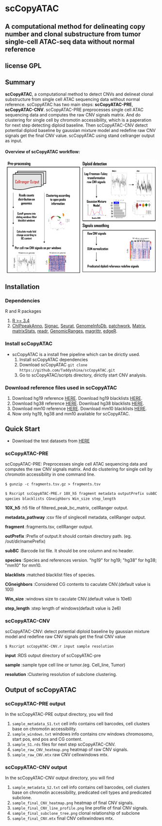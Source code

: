 # scCopyATAC
## A computational method for delineating copy number and clonal substructure from tumor single-cell ATAC-seq data without normal reference

## license GPL

## Summary
**scCopyATAC**, a computational method to detect CNVs and delineat clonal substructure from single cell ATAC sequencing data without normal reference. scCopyATAC has two main steps: **scCopyATAC-PRE**, **scCopyATAC-CNV**. scCopyATAC-PRE preprocesses single cell ATAC sequencing data and computes the raw CNV signals matrix. And do clustering for single cell by chromotin accessibility, which is a paperation for next step detecting diploid baseline. Then scCopyATAC-CNV detect potential diploid baseline by gaussian mixture model and redefine raw CNV signals get the final CNV value. scCopyATAC using stand cellranger output as input.

#### Overview of scCopyATAC workflow: 
<img src="https://github.com/Taddyshina/scCopyATAC/blob/main/figures/scCopyATAC_pipeline.png" width="800">

## Installation

### Dependencies
R and R packages

1. [R >= 3.4](https://www.r-project.org/)
2. [ChIPpeakAnno](https://www.bioconductor.org/packages/release/bioc/html/ChIPpeakAnno.html), [Signac](https://cloud.r-project.org/web/packages/Signac/index.html), [Seurat](https://cloud.r-project.org/web/packages/Seurat/index.html), [GenomeInfoDb](https://bioconductor.org/packages/release/bioc/html/GenomeInfoDb.html), [patchwork](https://cran.r-project.org/web/packages/patchwork/index.html), [Matrix](https://cran.r-project.org/web/packages/Matrix/index.html), [matrixStats](https://cran.r-project.org/web/packages/matrixStats/index.html), [readr](https://cran.r-project.org/web/packages/readr/index.html), [GenomicRanges](https://bioconductor.org/packages/release/bioc/html/GenomicRanges.html), [magrittr](https://cran.r-project.org/web/packages/magrittr/index.html), [edgeR](https://bioconductor.org/packages/release/bioc/html/edgeR.html).

### Install scCopyATAC

* scCopyATAC is a install free pipeline which can be dirictly used. 
  1. Install scCopyATAC dependencies
  2. Download scCopyATAC ```git clone https://github.com/Taddyshina/scCopyATAC.git```
  3. Go to scCopyATAC/scripts directory, dirictly start CNV analysis.

### Download reference files used in scCopyATAC

1. Download hg19 reference [HERE](https://bioconductor.org/packages/release/data/annotation/html/BSgenome.Hsapiens.UCSC.hg19.html).  Download hg19 blacklists [HERE](https://github.com/Boyle-Lab/Blacklist/blob/master/lists/hg19-blacklist.v2.bed.gz).
2. Download hg38 reference [HERE](https://bioconductor.org/packages/release/data/annotation/html/BSgenome.Hsapiens.UCSC.hg38.html).  Download hg38 blacklists [HERE](https://github.com/Boyle-Lab/Blacklist/blob/master/lists/hg38-blacklist.v2.bed.gz).
3. Download mm10 reference [HERE](https://www.bioconductor.org/packages/release/data/annotation/html/BSgenome.Mmusculus.UCSC.mm10.html).  Download mm10 blacklists [HERE](https://github.com/Boyle-Lab/Blacklist/blob/master/lists/mm10-blacklist.v2.bed.gz).
4. Now only hg19, hg38 and mm10 available for scCopyATAC.

## Quick Start

* Download the test datasets from [HERE]()

### scCopyATAC-PRE
scCopyATAC-PRE: Preprocesses single cell ATAC sequencing data and computes the raw CNV signals matrix. And do clustering for single cell by chromotin accessibility in one command line.

```$ gunzip -c fragments.tsv.gz > fragments.tsv```

```$ Rscript scCopyATAC-PRE.r 10X_h5 fragment metadata outputPrefix subBC species blacklists CGneighbors Win_size step_length```

**10X_h5**              :h5 file of filtered_peak_bc_matrix, cellRanger output.

**metadata_pathway**           :csv file of singlecell metadata, cellRanger output.

**fragment**			:fragments.tsv, cellRanger output.

**outPrefix**			:Prefix of output.It should contain directory path. (eg. /out/dir/namePrefix)

**subBC**				:Barcode list file. It should be one column and no header.

**species**             :Species and references version. "hg19" for hg19; "hg38" for hg38; "mm10" for mm10.

**blacklists**          :matched blacklist files of species.

**CGneighbors**         :Considered CG contents to caculate CNV.(default value is 100)

**Win_size**            :windows size to caculate CNV.(default value is 10e6)

**step_length**         :step length of windows(default value is 2e6)



### scCopyATAC-CNV
scCopyATAC-CNV: detect potential diploid baseline by gaussian mixture model and redefine raw CNV signals get the final CNV value

```$ Rscript scCopyATAC-CNV.r input sample resolution```

**input**              :RDS output directory of scCopyATAC-pre

**sample**           :sample type cell line or tumor.(eg. Cell_line, Tumor)

**resolution**			:Clustering resolution of subclone clustering.


## Output of scCopyATAC
### scCopyATAC-PRE output
In the scCopyATAC-PRE output directory, you will find

1. ```sample_metadata_S1.txt``` cell info contains cell barcodes, cell clusters base on chromotin accessibility.
2. ```sample_windows.txt``` windows info contains cnv windows chromosomo, start pos, end pos and CG content.
3. ```sample_S1.rds``` files for next step scCopyATAC-CNV.
4. ```sample_raw_CNV_heatmap.png``` heatmap of raw CNV signals.
5. ```sample_raw_CNV.mtx``` raw CNV cellxwindows mtx.

### scCopyATAC-CNV output
In the scCopyATAC-CNV output directory, you will find

1. ```sample_metadata_S2.txt``` cell info contains cell barcodes, cell clusters base on chromotin accessibility, predicated cell types and predicated subclone.
2. ```sample_final_CNV_heatmap.png``` heatmap of final CNV signals.
3. ```sample_final_CNV_line_profile.png``` line profile of final CNV signals.
4. ```sample_final_subclone_tree.png``` clonal relationship of subclone
5. ```sample_final_CNV.mtx``` final CNV cellxwindows mtx.
